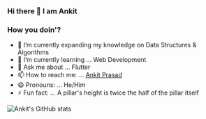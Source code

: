 ### Hi there 👋 I am Ankit
### How you doin'?


- 🔭 I’m currently expanding my knowledge on Data Structures & Algorithms
- 🌱 I’m currently learning ... Web Development
- 💬 Ask me about ... Flutter
- 📫 How to reach me: ... [Ankit Prasad](https://www.linkedin.com/in/ankit-prasad-105a46192/)
- 😄 Pronouns: ... He/Him
- ⚡ Fun fact: ... A pillar's height is twice the half of the pillar itself

![Ankit's GitHub stats](https://github-readme-stats.vercel.app/api?username=thehulk123&hide=contribs,prs&count_private=true&show_icons=true&theme=radical)

